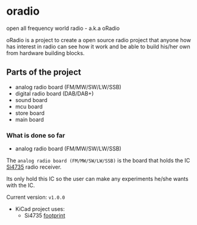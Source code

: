 # oradio
open all frequency world radio - a.k.a oRadio

oRadio is a project to create a open source radio project that anyone how has interest in radio can see how it work and be able to build his/her own from hardware building blocks.

## Parts of the project

* analog radio board (FM/MW/SW/LW/SSB)
* digital radio board (DAB/DAB+)
* sound board
* mcu board
* store board
* main board

### What is done so far

* analog radio board (FM/MW/SW/LW/SSB)

The `analog radio board (FM/MW/SW/LW/SSB)` is the board that holds the IC [Si4735](https://www.silabs.com/audio-and-radio/multiband-radios/si4734-35-radio-receivers/device.si4735) radio receiver.

Its only hold this IC so the user can make any experiments he/she wants with the IC.

Current version: `v1.0.0`

* KiCad project uses:
    - Si4735 [footprint](https://www.snapeda.com/parts/SI4735-D60-GU/Silicon%20Labs/view-part/)
